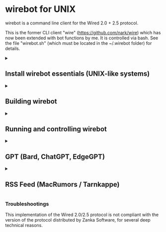 # wirebot for UNIX

wirebot is a command line client for the Wired 2.0 + 2.5 protocol.

This is the former CLI client "wire" (https://github.com/nark/wire) which has now been extended with bot functions by me. It is controlled via bash. See the file "wirebot.sh" (which must be located in the ~/.wirebot folder) for details.
<details>
<summary>
<h2>
Install wirebot essentials (UNIX-like systems)
</h2>
</summary>

**Ubuntu/Debian10 and higher only**

	sudo apt-get install -y curl build-essential autoconf screen inotify-tools git libxml2-dev libssl-dev zlib1g-dev libreadline-dev libcurl4-gnutls-dev

**Fedora**
	
	sudo yum -y install curl screen git libtool openssl-devel sqlite-devel libxml2-devel zlib-devel readline-devel libcurl-devel autoconf gcc make inotify-tools

**CentOS**

	sudo yum install epel-release
	sudo yum -y install curl screen git libtool openssl-devel sqlite-devel libxml2-devel zlib-devel readline-devel libcurl-devel autoconf gcc make inotify-tools

**openSUSE**

	sudo zypper install curl screen libtool libopenssl-devel sqlite3-devel libxml2-devel zlib-devel readline-devel libcurl-devel autoconf gcc make inotify-tools

</details>

<details>
<summary>
<h2>
Building wirebot
</h2>
</summary>

Installing wirebot from sources will be done using the Autotools standard (configure, make, make install).

##### 1. Get wirebot sources via Terminal:

	git clone https://github.com/ProfDrLuigi/wirebot

Then move to the `wirebot` directory:

	cd wirebot/

Initialize and update submodules repositories:

	git submodule update --init --recursive --remote
	libwired/bootstrap

Then check that the `libwired` directory was not empty and `configure` file exists.

##### 3. Run the configuration script:

During the configuration, scripts will check that your environment fills the requirements described at the top of this document. You will be warned if any of the required component is missing on your operating system.

To start configuration, use the following command:

	./configure

wirebot is designed to be installed into `/usr/local/bin` by default. To change this, run:

	./configure --prefix=/path	

If you installed OpenSSL in a non-standard path, use the following command example as reference:

	env CPPFLAGS=-I/usr/local/opt/openssl/include LDFLAGS=-L/usr/local/opt/openssl/lib ./configure

Use `./configure --help` in order to display more options.

This will require write permissions to `/usr/local/bin`, or whatever directory you set as the prefix above. Depending of your OS setup, you may require to use `sudo`.

##### 4. Compile and install Binary
	make
	sudo make install
	mkdir ~/.wirebot
	cp wirebot.sh rss.sh config update_* ~/.wirebot
	chmod +x ~/.wirebot/wirebot.sh

Don't forget to put your credentials into ~/.wirebot/config before you start the bot the first time.

</details>

<details>
<summary>
<h2>
Running and controlling wirebot
</h2>
</summary>

To start the installed wirebot, run:

	/usr/local/bin/wirebot/./wirebotctl start

You can inject any Text from any script to the session this way:
	
	screen -S wirebot -p "wirebot" -X stuff "Hello world!"^M

To enter the running screen session simply type:
	
	/usr/local/bin/./wirebotctl screen
	
To leave the session (not closing!) type:

	ctrl + a and than d

##### 1. Configuration

Default path for the configuration file is:

	~/.wirebot/config
	
Example configuration:

	charset UTF-8
	open -l USER -p PASSWORT -P PORT URL
	nick YOUR_NAME
	status YOUR_STATUS
	icon /home/YOUR_USER/.wirebot/PICTURE.png
	
If you want to know the available commands of the wirebot type

	#help
	
in the Chat Main window.

#### 2. Control wirebot:

	Usage:  wirebotctl [COMMAND]

	COMMAND:
	start			Start wirebot
	stop			Stop wirebot
	restart			Restart wirebot
	screen			Join screen session (To exit session press ctrl+a and than d)
	watch/nowatch		Switch filewatching on/off
	status			Show the status
	config			Show the configuration
	
	join_on			Activate greeting if user joined server
	join_off		Deactivate greeting if user joined server
	
	leave_on		Activate greeting if user leaved server
	leave_off		Deactivate greeting if user leaved server

	wordfilter_on		Activate wordfilter
	wordfilter_off		Deactivate wordfilfter
	
	common_reply_on		Activate talkativeness
	common_reply_off	Deactivate talkativeness	
	
	rssfeed_on		Activate RSS Newsfeed
	rssfeed_off		Deactivate RSS Newsfeed

By Prof. Dr. Luigi 
Original by Rafaël Warnault <dev@read-write.fr>

</details>

<details>
<summary>
<h2>
GPT (Bard, ChatGPT, EdgeGPT)
</h2>
</summary>
	
### If you want to use ChatGPT, EdgeGPT or Bard feature you need this: ###

	sudo apt install python3 python3-pip
	/bin/bash ~/.wirebot/update_bard.sh
	/bin/bash ~/.wirebot/update_chatgpt.sh 
	/bin/bash ~/.wirebot/update_edgegpt.sh

You can re-use this scripts for update checking and installing.

### --- EdgeGPT --- ###
Follow this instructions to configure generally:

https://github.com/acheong08/EdgeGPT

Cookie file must be named "edgegpt.cookies" and be placed in directory

	~/.wirebot/

### --- ChatGPT --- ###
To use these Feature a (free) openAI Account is necessary. 

https://openai.com/api/login

Create an API Token or you can put the account credeintials in the config file of "ChatGPT". It´s on you.

https://platform.openai.com/account/api-keys

Further informations to config ChatGPT are here:

https://github.com/acheong08/ChatGPT

### --- Bard --- ##
Follow this instructions to configure generally:

https://github.com/acheong08/Bard

### --- General use --- ##
To use it in chat simply start every chat line with # e.g.

	#How are you today?
	
and wait for the reply. You can speak in every language with him.

If you want to extent the wirebot with functions you can edit wirebot.sh in your .wirebot Directory.

To see all possible options of the bot type

	#help

in main chat window.
</details>

<details>
<summary>
<h2>
RSS Feed (MacRumors / Tarnkappe)
</h2>
</summary>

### If you want to use RSS Feed you need this:

	sudo apt install rsstail
</details>

### Troubleshootings

This implementation of the Wired 2.0/2.5 protocol is not compliant with the version of the protocol distributed by Zanka Software, for several deep technical reasons.
